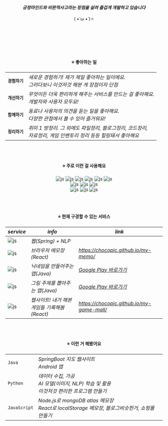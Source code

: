 <div align=center>
<br>


#### *긍정마인드와 비판적사고라는 장점을 살려 즐겁게 개발하고 있습니다* 
( •̀ ω •́ )✧

<br><br><br><br><br>

#### ⭐ 좋아하는 일
|||
|----|----|
|<b>`경험하기`</b>|*새로운 경험하기! 제가 제일 좋아하는 일이에요.<br> 그러다보니 이것저것 해본 게 장점이자 단점*|
|<b>`개선하기`</b> |*무엇이든 더욱 편리하게 해주는 서비스를 만드는 걸 좋아해요. <br> 개발자와 사용자 모두요!*|
|<b>`함께하기`</b>|*동료나 사용자의 의견을 듣는 일을 좋아해요. <br>다양한 관점에서 볼 수 있어 즐거워요!*|
|<b>`정리하기`</b>|*취미 1 방정리. 그 외에도 파일정리, 블로그정리, 코드정리, <br> 자료정리, 게임 인벤토리 정리 등등 힐링돼서 좋아해요*|

<br><br>
  
#### ⭐ 주로 이런 걸 사용해요
![js](https://img.shields.io/badge/React-61DAFB?style=flat&logo=React&logoColor=000000)
![js](https://img.shields.io/badge/Python-3776AB?style=flat&logo=Python&logoColor=ffffff)
![js](https://img.shields.io/badge/Android-3DDC84?style=flate&logo=Android&logoColor=ffffff)
![js](https://img.shields.io/badge/Flutter-02569B?style=flat&logo=Flutter&logoColor=000000)
![js](https://img.shields.io/badge/Java-333333?style=flat&logo=Java&logoColor=000000)
![js](https://img.shields.io/badge/JavaScript-333333?style=flat&logo=JavaScript&logoColor=#F7DF1E)
<br/>
![js](https://img.shields.io/badge/MySQL-4479A1?style=flat&logo=MySQL&logoColor=ffffff)
![js](https://img.shields.io/badge/SQLite-003B57?style=flat&logo=SQLite&logoColor=ffffff)
![js](https://img.shields.io/badge/MongoDB-47A248?style=flat&logo=MongoDB&logoColor=ffffff)
<br/>
![js](https://img.shields.io/badge/Notion-000000?style=flat&logo=Notion&logoColor=ffffff)
![js](https://img.shields.io/badge/VSCode-007ACC?style=flat&logo=VisualStudioCode&logoColor=ffffff)
![js](https://img.shields.io/badge/Figma-F24E1E?style=flat&logo=Figma&logoColor=ffffff)


<br><br>

#### ⭐ 현재 구경할 수 있는 서비스
|*service*|*info*|*link*|
|---|---|---|
|![js](https://img.shields.io/badge/홍대생의카공지도-ffffff?style=social) | *웹(Spring) + NLP* ||
|![js](https://img.shields.io/badge/MYMEMO-ffffff?style=flat-squarel&logo=Github&logoColor=181717&link=https://chocopic.github.io/my-memo/) | *브라우저 메모장(React)* | *<a href='https://chocopic.github.io/my-memo/' target='_blank'>https://chocopic.github.io/my-memo/</a>* |
|![js](https://img.shields.io/badge/닉네임생성마법사-ffffff?style=flat-square&logo=GooglePlay&logoColor=414141&link=https://play.google.com/store/apps/details?id=com.nick.nicknamecreator&pcampaignid=web_share) | *닉네임을 만들어주는 앱(Java)* | *<a href='https://play.google.com/store/apps/details?id=com.nick.nicknamecreator&pcampaignid=web_share' target='_blank'>Google Play 바로가기</a>*|
|![js](https://img.shields.io/badge/뭐그리지-ffffff?style=flat-square&logo=GooglePlay&logoColor=414141&link=https://play.google.com/store/apps/details?id=com.drawing.keywordpick&pcampaignid=web_share)| *그림 주제를 뽑아주는 앱(Java)* | *<a href='https://play.google.com/store/apps/details?id=com.drawing.keywordpick&pcampaignid=web_share' target='_blank'>Google Play 바로가기</a>*|
|![js](https://img.shields.io/badge/MYPLAY-ffffff?style=flat-square&logo=Github&logoColor=181717&link=https://chocopic.github.io/my-game-mall/) | *웹사이트! 내가 해본 게임들 기록해봄(React)* | *<a href='https://chocopic.github.io/my-game-mall/' target='_blank'>https://chocopic.github.io/my-game-mall/</a>*|
<!--
- <b>` 제목미정 `</b> _ 플러터 flame으로 게임 만드는 중 : <a href='https://chocopic.github.io/avoid_game/' target='_blank'>https://chocopic.github.io/avoid_game/</a>-->

<br><br>

#### ⭐ 이런 거 해봤어요
|||
|----|----|
|`Java`|*SpringBoot 지도 웹사이트 <br> Android 앱*|
|`Python`|*데이터 수집, 가공 <br> AI 모델(이미지, NLP) 학습 및 활용 <br> 이것저것 편리한 프로그램 만들기*|
|`JavaScript`|*Node.js로 mongoDB atlas 메모장 <br> React로 localStorage 메모장, 블로그비슷한거, 쇼핑몰 만들기*|

</div>

<!--
**ChocoPic/chocopic** is a ✨ _special_ ✨ repository because its `README.md` (this file) appears on your GitHub profile.

Here are some ideas to get you started:

- 🔭 I’m currently working on ...
- 🌱 I’m currently learning ...
- 👯 I’m looking to collaborate on ...
- 🤔 I’m looking for help with ...
- 💬 Ask me about ...
- 📫 How to reach me: ...
- 😄 Pronouns: ...
- ⚡ Fun fact: ...
-->
